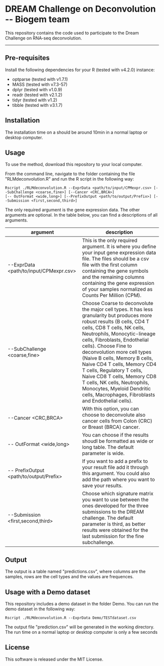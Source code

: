 [//]: # (Title: Description Deconvolution method - Biogem team)  
[//]: # (Author: Gianni Monaco)  
[//]: # (Date: March 18, 2022) 



# DREAM Challenge on Deconvolution -- Biogem team

This repository contains the code used to participate to the Dream Challenge on RNA-seq deconvolution. 


---
## Pre-requisites

Install the following dependencies for your R (tested with v4.2.0) instance:

* optparse (tested with v1.7.1)
* MASS (tested with v7.3-57)
* dplyr (tested with v1.0.9)
* readr (tested with v2.1.2)
* tidyr (tested with v1.2)
* tibble (tested with v3.1.7)

## Installation
The installation time on a should be around 10min in a normal laptop or desktop computer.  

## Usage

To use the method, download this repository to your local computer. 

From the command line, navigate to the folder containing the file "RLMdeconvolution.R" and run the R script in the following way:

```
Rscript ./RLMdeconvolution.R --ExprData <path/to/input/CPMexpr.csv> [--SubChallenge <coarse,fine>] [--Cancer <CRC,BRCA>]
[-- OutFormat <wide,long>] [--PrefixOutput <path/to/output/Prefix>] [--Submission <first,second,third>]
```
  

The only required argument is the gene expression data. The other arguments are optional. In the table below, you can find a descriptions of all arguments.  


argument|description
---|---
--ExprData <path/to/input/CPMexpr.csv> | This is the only required argument. It is where you define your input gene expression data file. The files should be a csv file with the first column containing the gene symbols and the remaining columns containing the gene expression of your samples normalized as Counts Per Million (CPM).
--SubChallenge <coarse,fine> | Choose Coarse to deconvolute the major cell types. It has less granularity but produces more robust results (B cells, CD4 T cells, CD8 T cells, NK cells, Neutrophils, Monocytic-lineage cells, Fibroblasts, Endothelial cells). Choose Fine to deconvolution more cell types (Naive B cells, Memory B cells, Naive CD4 T cells, Memory CD4 T cells, Regulatory T cells, Naive CD8 T cells, Memory CD8 T cells, NK cells, Neutrophils, Monocytes, Myeloid Dendritic cells, Macrophages, Fibroblasts and Endothelial cells).  
--Cancer <CRC,BRCA> | With this option, you can choose to deconvolute also cancer cells from Colon (CRC) or Breast (BRCA) cancer.  
-- OutFormat <wide,long> | You can choose if the results shoudl be formatted as wide or long table. The default parameter is wide.  
-- PrefixOutput <path/to/output/Prefix> | If you want to add a prefix to your result file add it through this argument. You could also add the path where you want to save your results.  
--Submission <first,second,third> |Choose which signature matrix you want to use between the ones developed for the three submissions to the DREAM challenge. The default parameter is third, as better results were obtained for the last submission for the fine subchallenge.  

## Output
The output is a table named "predictions.csv", where columns are the samples, rows are the cell types and the values are frequences.

## Usage with a Demo dataset
This repository includes a demo dataset in the folder Demo. You can run the demo dataset in the following way:
```
Rscript ./RLMdeconvolution.R --ExprData Demo/TESTdataset.csv
```
The output file "prediction.csv" will be generated in the working directory. The run time on a normal laptop or desktop computer is only a few seconds

## License
This software is released under the MIT License. 
  




